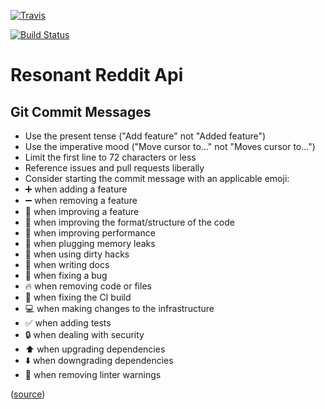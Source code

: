 [![Travis](https://img.shields.io/travis/RobinThrift/resonant-reddit-api/master.svg?style=flat-square)](https://travis-ci.org/RobinThrift/resonant-reddit-api)

[![Build Status](https://ci.robinthrift.com/api/badges/ResonantCode/resonant-reddit-api/status.svg)](https://ci.robinthrift.com/ResonantCode/resonant-reddit-api)

# Resonant Reddit Api

## Git Commit Messages

- Use the present tense ("Add feature" not "Added feature")
- Use the imperative mood ("Move cursor to..." not "Moves cursor to...")
- Limit the first line to 72 characters or less
- Reference issues and pull requests liberally
- Consider starting the commit message with an applicable emoji:
 - ➕ when adding a feature
 - ➖ when removing a feature
 - 🎉 when improving a feature
 - 🎨 when improving the format/structure of the code
 - 🐎 when improving performance
 - 🚱 when plugging memory leaks
 - 🔞 when using dirty hacks
 - 📝 when writing docs
 - 🐛 when fixing a bug
 - 🔥 when removing code or files
 - 💚 when fixing the CI build
 - 💻 when making changes to the infrastructure
 - ✅ when adding tests
 - 🔒 when dealing with security
 - ⬆️ when upgrading dependencies
 - ⬇️ when downgrading dependencies
 - 👕 when removing linter warnings

([source](https://github.com/atom/atom/blob/master/CONTRIBUTING.md#git-commit-messages))

